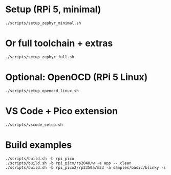 # Setup (RPi 5, minimal)

```
./scripts/setup_zephyr_minimal.sh
```

# Or full toolchain + extras

```
./scripts/setup_zephyr_full.sh
```

# Optional: OpenOCD (RPi 5 Linux)

```
./scripts/setup_openocd_linux.sh
```

# VS Code + Pico extension

```
./scripts/vscode_setup.sh
```

# Build examples

```
./scripts/build.sh -b rpi_pico
./scripts/build.sh -b rpi_pico/rp2040/w -a app -- clean
./scripts/build.sh -b rpi_pico2/rp2350a/m33 -a samples/basic/blinky -s
```
